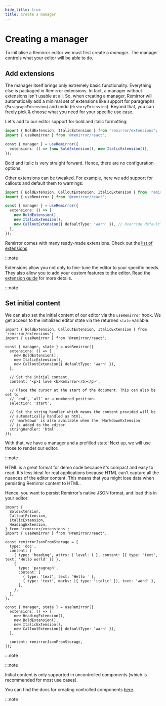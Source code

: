 ```yaml
---
hide_title: true
title: Create a manager
---
```


# Creating a manager

To initialise a Remirror editor we must first create a _manager_. The manager controls what your editor will be able to do.

## Add extensions

The manager itself brings only extremely basic functionality. Everything else is packaged in Remirror extensions. In fact, a manager without extensions isn't usable at all. So, when creating a manager, Remirror will automatically add a minimal set of extensions like support for paragraphs (`ParagraphExtension`) and undo (`HistoryExtension`). Beyond that, you can freely pick & choose what you need for your specific use case.

Let's add to our editor support for bold and italic formatting:

```ts
import { BoldExtension, ItalicExtension } from 'remirror/extensions';
import { useRemirror } from '@remirror/react';

const { manager } = useRemirror({
  extensions: () => [new BoldExtension(), new ItalicExtension()],
});
```

Bold and italic is very straight forward. Hence, there are no configuration options.

Other extensions can be tweaked. For example, here we add support for callouts and default them to warnings:

```ts
import { BoldExtension, CalloutExtension, ItalicExtension } from 'remirror/extensions';
import { useRemirror } from '@remirror/react';

const { manager } = useRemirror({
  extensions: () => [
    new BoldExtension(),
    new ItalicExtension(),
    new CalloutExtension({ defaultType: 'warn' }), // Override defaultType: 'info'
  ],
});
```

Remirror comes with many ready-made extensions. Check out the [list of extensions](/docs/extensions/index).

:::note

Extensions allow you not only to fine-tune the editor to your specific needs. They also allow you to add your custom features to the editor. Read the [extension guide](../concepts/extension.md) for more details.

:::note

## Set initial content

We can also set the initial content of our editor via the `useRemirror` hook. We get access to the initialized editor state via the returned `state` variable:

```tsx
import { BoldExtension, CalloutExtension, ItalicExtension } from 'remirror/extensions';
import { useRemirror } from '@remirror/react';

const { manager, state } = useRemirror({
  extensions: () => [
    new BoldExtension(),
    new ItalicExtension(),
    new CalloutExtension({ defaultType: 'warn' }),
  ],

  // Set the initial content.
  content: '<p>I love <b>Remirror</b></p>',

  // Place the cursor at the start of the document. This can also be set to
  // `end`, `all` or a numbered position.
  selection: 'start',

  // Set the string handler which means the content provided will be
  // automatically handled as html.
  // `markdown` is also available when the `MarkdownExtension`
  // is added to the editor.
  stringHandler: 'html',
});
```

With that, we have a manager and a prefilled state! Next up, we will use those to render our editor.

:::note

HTML is a great format for demo code because it's compact and easy to read. It's less ideal for real applications because HTML can't capture all the nuances of the editor content. This means that you might lose data when persisting Remirror content to HTML.

Hence, you want to persist Remirror's native JSON format, and load this in your editor:

```tsx
import {
  BoldExtension,
  CalloutExtension,
  ItalicExtension,
  HeadingExtension,
} from 'remirror/extensions';
import { useRemirror } from '@remirror/react';

const remirrorJsonFromStorage = {
  type: 'doc',
  content: [
    { type: 'heading', attrs: { level: 1 }, content: [{ type: 'text', text: 'Hello world' }] },
    {
      type: 'paragraph',
      content: [
        { type: 'text', text: 'Hello ' },
        { type: 'text', marks: [{ type: 'italic' }], text: 'word' },
      ],
    },
  ],
};

const { manager, state } = useRemirror({
  extensions: () => [
    new HeadingExtension(),
    new BoldExtension(),
    new ItalicExtension(),
    new CalloutExtension({ defaultType: 'warn' }),
  ],

  content: remirrorJsonFromStorage,
});
```

:::note

:::note

Initial content is only supported in uncontrolled components (which is recommended for most use cases).

You can find the docs for creating controlled components [here](../controlled-editor.md).

:::note
